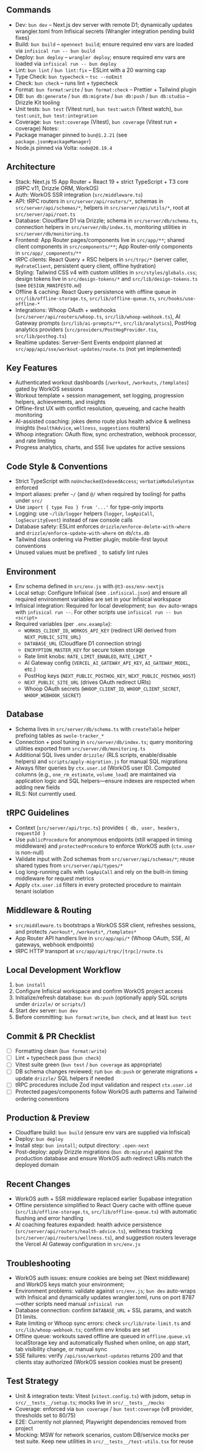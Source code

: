 ## Commands

- Dev: `bun dev` – Next.js dev server with remote D1; dynamically updates wrangler.toml from Infisical secrets (Wrangler integration pending build fixes)
- Build: `bun build` – `opennext build`; ensure required env vars are loaded via `infisical run -- bun build`
- Deploy: `bun deploy` – `wrangler deploy`; ensure required env vars are loaded via `infisical run -- bun deploy`
- Lint: `bun lint` / `bun lint:fix` – ESLint with a 20 warning cap
- Type Check: `bun typecheck` – `tsc --noEmit`
- Check: `bun check` – runs lint + typecheck
- Format: `bun format:write` / `bun format:check` – Prettier + Tailwind plugin
- DB: `bun db:generate` / `bun db:migrate` / `bun db:push` / `bun db:studio` – Drizzle Kit tooling
- Unit tests: `bun test` (Vitest run), `bun test:watch` (Vitest watch), `bun test:unit`, `bun test:integration`
- Coverage: `bun test:coverage` (Vitest), `bun coverage` (Vitest run + coverage)
  Notes:
- Package manager pinned to `bun@1.2.21` (see `package.json#packageManager`)
- Node.js pinned via Volta: `node@20.19.4`

## Architecture

- Stack: Next.js 15 App Router + React 19 + strict TypeScript + T3 core (tRPC v11, Drizzle ORM, WorkOS)
- Auth: WorkOS SSR integration (`src/middleware.ts`)
- API: tRPC routers in `src/server/api/routers/*`, schemas in `src/server/api/schemas/*`, helpers in `src/server/api/utils/*`, root at `src/server/api/root.ts`
- Database: Cloudflare D1 via Drizzle; schema in `src/server/db/schema.ts`, connection helpers in `src/server/db/index.ts`, monitoring utilities in `src/server/db/monitoring.ts`
- Frontend: App Router pages/components live in `src/app/**`; shared client components in `src/components/**`; App Router-only components in `src/app/_components/**`
- tRPC clients: React Query + RSC helpers in `src/trpc/*` (server caller, `HydrateClient`, persistent query client, offline hydration)
- Styling: Tailwind CSS v4 with custom utilities in `src/styles/globals.css`; design tokens live in `src/design-tokens/*` and `src/lib/design-tokens.ts` (see `DESIGN_MANIFESTO.md`)
- Offline & caching: React Query persistence with offline queue in `src/lib/offline-storage.ts`, `src/lib/offline-queue.ts`, `src/hooks/use-offline-*`
- Integrations: Whoop OAuth + webhooks (`src/server/api/routers/whoop.ts`, `src/lib/whoop-webhook.ts`), AI Gateway prompts (`src/lib/ai-prompts/**`, `src/lib/analytics`), PostHog analytics providers (`src/providers/PostHogProvider.tsx`, `src/lib/posthog.ts`)
- Realtime updates: Server-Sent Events endpoint planned at `src/app/api/sse/workout-updates/route.ts` (not yet implemented)

## Key Features

- Authenticated workout dashboards (`/workout`, `/workouts`, `/templates`) gated by WorkOS sessions
- Workout template + session management, set logging, progression helpers, achievements, and insights
- Offline-first UX with conflict resolution, queueing, and cache health monitoring
- AI-assisted coaching: jokes demo route plus health advice & wellness insights (`healthAdvice`, `wellness`, `suggestions` routers)
- Whoop integration: OAuth flow, sync orchestration, webhook processor, and rate limiting
- Progress analytics, charts, and SSE live updates for active sessions

## Code Style & Conventions

- Strict TypeScript with `noUncheckedIndexedAccess`; `verbatimModuleSyntax` enforced
- Import aliases: prefer `~/` (and `@/` when required by tooling) for paths under `src/`
- Use `import { type Foo } from '...'` for type-only imports
- Logging: use `~/lib/logger` helpers (`logger`, `logApiCall`, `logSecurityEvent`) instead of raw console calls
- Database safety: ESLint enforces `drizzle/enforce-delete-with-where` and `drizzle/enforce-update-with-where` on `db`/`ctx.db`
- Tailwind class ordering via Prettier plugin; mobile-first layout conventions
- Unused values must be prefixed `_` to satisfy lint rules

## Environment

- Env schema defined in `src/env.js` with `@t3-oss/env-nextjs`
- Local setup: Configure Infisical (see `.infisical.json`) and ensure all required environment variables are set in your Infisical workspace
- Infisical integration: Required for local development; `bun dev` auto-wraps with `infisical run --`. For other scripts use `infisical run -- bun <script>`
- Required variables (per `.env.example`):
  - `WORKOS_CLIENT_ID`, `WORKOS_API_KEY` (redirect URI derived from `NEXT_PUBLIC_SITE_URL`)
  - `DATABASE_URL` (Cloudflare D1 connection string)
  - `ENCRYPTION_MASTER_KEY` for secure token storage
  - Rate limit knobs: `RATE_LIMIT_ENABLED`, `RATE_LIMIT_*`
  - AI Gateway config (`VERCEL_AI_GATEWAY_API_KEY`, `AI_GATEWAY_MODEL`, etc.)
  - PostHog keys (`NEXT_PUBLIC_POSTHOG_KEY`, `NEXT_PUBLIC_POSTHOG_HOST`)
  - `NEXT_PUBLIC_SITE_URL` (drives OAuth redirect URIs)
  - Whoop OAuth secrets (`WHOOP_CLIENT_ID`, `WHOOP_CLIENT_SECRET`, `WHOOP_WEBHOOK_SECRET`)

## Database

- Schema lives in `src/server/db/schema.ts` with `createTable` helper prefixing tables as `swole-tracker_*`
- Connection + pool tuning in `src/server/db/index.ts`; query monitoring utilities exported from `src/server/db/monitoring.ts`
- Additional SQL lives under `drizzle/` (RLS scripts, enable/disable helpers) and `scripts/apply-migration.js` for manual SQL migrations
- Always filter queries by `ctx.user.id` (WorkOS user ID). Computed columns (e.g., `one_rm_estimate`, `volume_load`) are maintained via application logic and SQL helpers—ensure indexes are respected when adding new fields
- RLS: Not currently used.

## tRPC Guidelines

- Context (`src/server/api/trpc.ts`) provides `{ db, user, headers, requestId }`
- Use `publicProcedure` for anonymous endpoints (still wrapped in timing middleware) and `protectedProcedure` to enforce WorkOS auth (`ctx.user` is non-null)
- Validate input with Zod schemas from `src/server/api/schemas/*`; reuse shared types from `src/server/api/types/*`
- Log long-running calls with `logApiCall` and rely on the built-in timing middleware for request metrics
- Apply `ctx.user.id` filters in every protected procedure to maintain tenant isolation

## Middleware & Routing

- `src/middleware.ts` bootstraps a WorkOS SSR client, refreshes sessions, and protects `/workout*`, `/workouts*`, `/templates*`
- App Router API handlers live in `src/app/api/*` (Whoop OAuth, SSE, AI gateways, webhook endpoints)
- tRPC HTTP transport at `src/app/api/trpc/[trpc]/route.ts`

## Local Development Workflow

1. `bun install`
2. Configure Infisical workspace and confirm WorkOS project access
3. Initialize/refresh database: `bun db:push` (optionally apply SQL scripts under `drizzle/` or `scripts/`)
4. Start dev server: `bun dev`
5. Before committing: `bun format:write`, `bun check`, and at least `bun test`

## Commit & PR Checklist

- [ ] Formatting clean (`bun format:write`)
- [ ] Lint + typecheck pass (`bun check`)
- [ ] Vitest suite green (`bun test` / `bun coverage` as appropriate)
- [ ] DB schema changes reviewed; run `bun db:push` or generate migrations + update `drizzle/` SQL helpers if needed
- [ ] tRPC procedures include Zod input validation and respect `ctx.user.id`
- [ ] Protected pages/components follow WorkOS auth patterns and Tailwind ordering conventions

## Production & Preview

- Cloudflare build: `bun build` (ensure env vars are supplied via Infisical)
- Deploy: `bun deploy`
- Install step: `bun install`; output directory: `.open-next`
- Post-deploy: apply Drizzle migrations (`bun db:migrate`) against the production database and ensure WorkOS auth redirect URIs match the deployed domain

## Recent Changes

- WorkOS auth + SSR middleware replaced earlier Supabase integration
- Offline persistence simplified to React Query cache with offline queue (`src/lib/offline-storage.ts`, `src/lib/offline-queue.ts`) with automatic flushing and error handling
- AI coaching features expanded: health advice persistence (`src/server/api/routers/health-advice.ts`), wellness tracking (`src/server/api/routers/wellness.ts`), and suggestion routers leverage the Vercel AI Gateway configuration in `src/env.js`

## Troubleshooting

- WorkOS auth issues: ensure cookies are being set (Next middleware) and WorkOS keys match your environment;
- Environment problems: validate against `src/env.js`; `bun dev` auto-wraps with Infisical and dynamically updates wrangler.toml, runs on port 8787—other scripts need manual `infisical run`
- Database connection: confirm `DATABASE_URL` + SSL params, and watch D1 limits.
- Rate limiting or Whoop sync errors: check `src/lib/rate-limit.ts` and `src/lib/whoop-webhook.ts`; confirm env knobs are set
- Offline queue: workouts saved offline are queued in `offline.queue.v1` localStorage key and automatically flushed when online, on app start, tab visibility change, or manual sync
- SSE failures: verify `/api/sse/workout-updates` returns 200 and that clients stay authorized (WorkOS session cookies must be present)

## Test Strategy

- Unit & integration tests: Vitest (`vitest.config.ts`) with jsdom, setup in `src/__tests__/setup.ts`; mocks live in `src/__tests__/mocks`
- Coverage: enforced via `bun coverage` / `bun test:coverage` (v8 provider, thresholds set to 80/75)
- E2E: Currently not planned; Playwright dependencies removed from project
- Mocking: MSW for network scenarios, custom DB/service mocks per test suite. Keep new utilities in `src/__tests__/test-utils.tsx` for reuse
